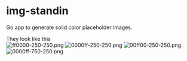 # img-standin
Go app to generate solid color placeholder images. 

They look like this  
![ff0000-250-250.png](http://img-standin.herokuapp.com/ff0000-250-250-x.png)
![0000ff-250-250.png](http://img-standin.herokuapp.com/custom_text/0000ff-250-250.png)
![00ff00-250-250.png](http://img-standin.herokuapp.com/00ff00-250-250-x.png)  
![0000ff-750-250.png](http://img-standin.herokuapp.com/ff00ff-756-250.png)
